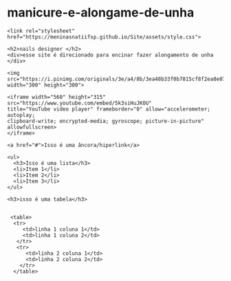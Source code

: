 # manicure-e-alongame-de-unha

<!DOCTYPE html>
<html>
  <head>
    <title>Aqui vai o titulo da pagina</title>
    <meta http-equiv="Content-Type" content="text/html;tcharset=utf-8">

    <link rel="stylesheet" href="https://meninasnatiifsp.github.io/Site/assets/style.css">

  </head>
  <body>
    
    <h2>nails designer </h2>
    <div>esse site é direcionado para encinar fazer alongamento de unha </div>

    <img src="https://i.pinimg.com/originals/3e/a4/8b/3ea48b33f0b7815cf8f2ea8e075bf129.jpg" width="300" height="300">

    <iframe width="560" height="315" src="https://www.youtube.com/embed/5k3siHuJKOU" 
    title="YouTube video player" frameborder="0" allow="accelerometer; autoplay; 
    clipboard-write; encrypted-media; gyroscope; picture-in-picture" allowfullscreen>
    </iframe>

    <a href="#">Isso é uma âncora/hiperlink</a>

    <ul>
      <h3>Isso é uma lista</h3>
      <li>Item 1</li>
      <li>Item 2</li>
      <li>Item 3</li>
    </ul>

    <h3>isso é uma tabela</h3>


     <table>
      <tr>
         <td>linha 1 coluna 1</td>
         <td>linha 1 coluna 2</td>
       </tr>
       <tr>
          <td>linha 2 coluna 1</td>
          <td>linha 2 coluna 2</td>
        </tr>
      </table>
</body>
</html>
